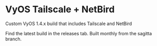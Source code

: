 # VyOS Tailscale + NetBird
Custom VyOS 1.4.x build that includes Tailscale and NetBird

Find the latest build in the releases tab.  Built monthly from the sagitta branch.
